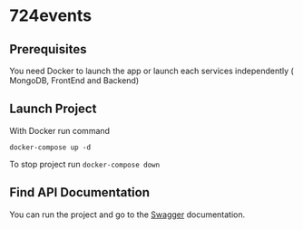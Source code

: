 # 724events

## Prerequisites
You need Docker to launch the app or launch each services independently ( MongoDB, FrontEnd and Backend)

## Launch Project

With Docker run command 

`docker-compose up -d`

To stop project run 
`docker-compose down`

## Find API Documentation

You can run the project and go to the [Swagger](http://localhost:8080/api-docs) documentation.

